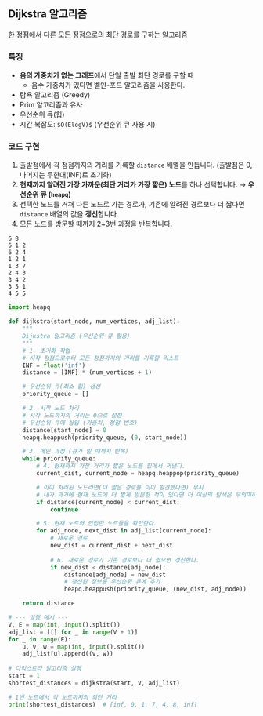 ## Dijkstra 알고리즘

한 정점에서 다른 모든 정점으로의 최단 경로를 구하는 알고리즘

### 특징

- **음의 가중치가 없는 그래프**에서 단일 출발 최단 경로를 구할 때
    - 음수 가중치가 있다면 벨만-포드 알고리즘을 사용한다.
- 탐욕 알고리즘 (Greedy)
- Prim 알고리즘과 유사
- 우선순위 큐(힙)
- 시간 복잡도: `$O(ElogV)$` (우선순위 큐 사용 시)

### 코드 구현

1. 출발점에서 각 정점까지의 거리를 기록할 `distance` 배열을 만듭니다. (출발점은 0, 나머지는 무한대(INF)로 초기화)
2. **현재까지 알려진 가장 가까운(최단 거리가 가장 짧은) 노드**를 하나 선택합니다. → **우선순위 큐 (`heapq`)**
3. 선택한 노드를 거쳐 다른 노드로 가는 경로가, 기존에 알려진 경로보다 더 짧다면 `distance` 배열의 값을 **갱신**합니다.
4. 모든 노드를 방문할 때까지 2~3번 과정을 반복합니다.

```
6 8
6 1 2
6 2 4
1 2 1
1 3 7
2 4 3
3 4 2
3 5 1
4 5 5
```

```python
import heapq

def dijkstra(start_node, num_vertices, adj_list):
    """
    Dijkstra 알고리즘 (우선순위 큐 활용)
    """
    # 1. 초기화 작업
    # 시작 정점으로부터 모든 정점까지의 거리를 기록할 리스트
    INF = float('inf')
    distance = [INF] * (num_vertices + 1)

    # 우선순위 큐(최소 힙) 생성
    priority_queue = []

    # 2. 시작 노드 처리
    # 시작 노드까지의 거리는 0으로 설정
    # 우선순위 큐에 삽입 (가중치, 정점 번호)
    distance[start_node] = 0
    heapq.heappush(priority_queue, (0, start_node))

    # 3. 메인 과정 (큐가 빌 때까지 반복)
    while priority_queue:
        # 4. 현재까지 가장 거리가 짧은 노드를 힙에서 꺼낸다.
        current_dist, current_node = heapq.heappop(priority_queue)

        # 이미 처리된 노드라면(더 짧은 경로를 이미 발견했다면) 무시
        # 내가 과거에 현재 노드에 더 짧게 방문한 적이 있다면 더 이상의 탐색은 무의미하기 때문
        if distance[current_node] < current_dist:
            continue

        # 5. 현재 노드와 인접한 노드들을 확인한다.
        for adj_node, next_dist in adj_list[current_node]:
            # 새로운 경로
            new_dist = current_dist + next_dist
            
            # 6. 새로운 경로가 기존 경로보다 더 짧으면 갱신한다.
            if new_dist < distance[adj_node]:
                distance[adj_node] = new_dist
                # 갱신된 정보를 우선순위 큐에 추가
                heapq.heappush(priority_queue, (new_dist, adj_node))

    return distance
```

```python
# --- 실행 예시 ---
V, E = map(int, input().split())
adj_list = [[] for _ in range(V + 1)]
for _ in range(E):
    u, v, w = map(int, input().split())
    adj_list[u].append((v, w))
    
# 다익스트라 알고리즘 실행
start = 1
shortest_distances = dijkstra(start, V, adj_list)

# 1번 노드에서 각 노드까지의 최단 거리
print(shortest_distances)  # [inf, 0, 1, 7, 4, 8, inf]
```